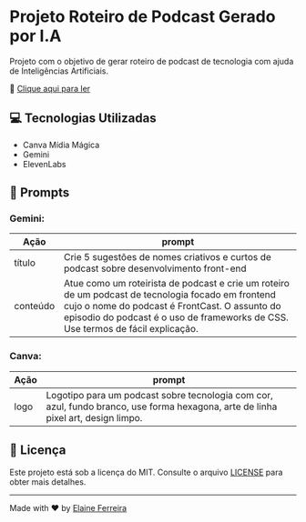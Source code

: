 # Projeto Roteiro de Podcast Gerado por I.A

Projeto com o objetivo de gerar roteiro de podcast de tecnologia com ajuda de Inteligências Artificiais.

📘 [Clique aqui para ler](roteiro-podcast-por-IA.md)

## 💻️ Tecnologias Utilizadas

- Canva Mídia Mágica
- Gemini
- ElevenLabs

## 💬 Prompts

### Gemini:

| Ação     | prompt                                                                                                                                                                                                                                 |
| -------- | -------------------------------------------------------------------------------------------------------------------------------------------------------------------------------------------------------------------------------------- |
| título   | Crie 5 sugestões de nomes criativos e curtos de podcast sobre desenvolvimento front-end                                                                                                                                                |
| conteúdo | Atue como um roteirista de podcast e crie um roteiro de um podcast de tecnologia focado em frontend cujo o nome do podcast é FrontCast. O assunto do episodio do podcast é o uso de frameworks de CSS. Use termos de fácil explicação. |

### Canva:

| Ação | prompt                                                                                                                            |
| ---- | --------------------------------------------------------------------------------------------------------------------------------- |
| logo | Logotipo para um podcast sobre tecnologia com cor, azul, fundo branco, use forma hexagona, arte de linha pixel art, design limpo. |

## 📄 Licença

Este projeto está sob a licença do MIT. Consulte o arquivo [LICENSE](/LICENCE) para obter mais detalhes.

---

Made with ❤️ by [Elaine Ferreira](https://github.com/elainefs)
